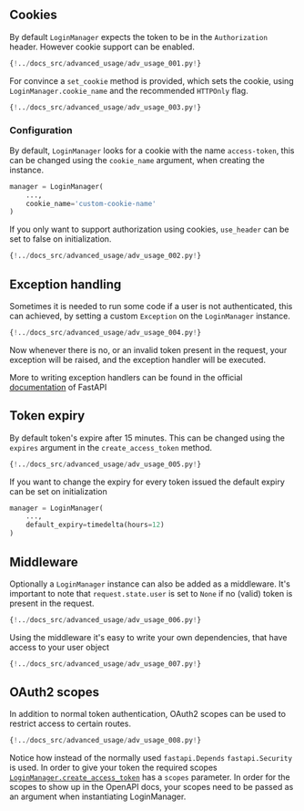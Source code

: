 ## Cookies
By default ``LoginManager`` expects the token to be in the ``Authorization``
header. However cookie support can be enabled.
````python hl_lines="5"
{!../docs_src/advanced_usage/adv_usage_001.py!}
````

For convince a ``set_cookie`` method is provided, which sets the cookie, using
``LoginManager.cookie_name`` and the recommended ``HTTPOnly`` flag.

````python hl_lines="7"
{!../docs_src/advanced_usage/adv_usage_003.py!}
````

### Configuration
By default, ``LoginManager`` looks for a cookie with the name ``access-token``,
this can be changed using the ``cookie_name`` argument, when creating the instance.
````python
manager = LoginManager(
    ...,
    cookie_name='custom-cookie-name'
)
````
If you only want to support authorization using cookies, ``use_header`` can be set
to false on initialization.
````python hl_lines="6"
{!../docs_src/advanced_usage/adv_usage_002.py!}
````

## Exception handling
Sometimes it is needed to run some code if a user is not authenticated,
this can achieved, by setting a custom ``Exception`` on the ``LoginManager`` instance.

````python hl_lines="14"
{!../docs_src/advanced_usage/adv_usage_004.py!}
````

Now whenever there is no, or an invalid token present in the request, your exception
will be raised, and the exception handler will be executed.

More to writing exception handlers can be found in the official [documentation](https://fastapi.tiangolo.com/tutorial/handling-errors/?h=+exce#install-custom-exception-handlers)
of FastAPI

## Token expiry
By default token's expire after 15 minutes. This can be changed using the ``expires``
argument in the ``create_access_token`` method.

````python
{!../docs_src/advanced_usage/adv_usage_005.py!}
````
If you want to change the expiry for every token issued the default expiry
can be set on initialization
````python
manager = LoginManager(
    ...,
    default_expiry=timedelta(hours=12)
)
````

## Middleware
Optionally a ``LoginManager`` instance can also be added as a middleware.
It's important to note that ```request.state.user``` is set to ``None`` if
no (valid) token is present in the request.
````python
{!../docs_src/advanced_usage/adv_usage_006.py!}
````
Using the middleware it's easy to write your own dependencies, that have access
to your user object
````python
{!../docs_src/advanced_usage/adv_usage_007.py!}
````

## OAuth2 scopes
In addition to normal token authentication, OAuth2 scopes can be used to restrict
access to certain routes.
````python hl_lines="2"
{!../docs_src/advanced_usage/adv_usage_008.py!}
````
Notice how instead of the normally used ``fastapi.Depends`` ``fastapi.Security`` is used.
In order to give your token the required scopes [``LoginManager.create_access_token``](reference.md#fastapi_login.fastapi_login.LoginManager.create_access_token)
has a ``scopes`` parameter.
In order for the scopes to show up in the OpenAPI docs, your scopes need to be passed
as an argument when instantiating LoginManager.